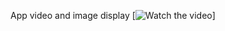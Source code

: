 App video and image display
[![Watch the video]([https://youtu.be/vt5fpE0bzSY](https://github.com/johnnyk1090/AI-Powered-Analytics-App/blob/main/Meet_Your_New_AI%20Assistant.mp4))]
